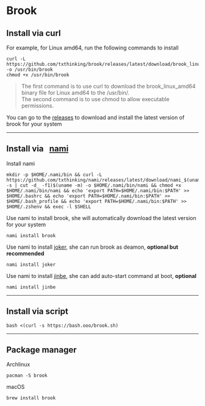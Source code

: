 # Brook

## Install via curl

For example, for Linux amd64, run the following commands to install

```
curl -L https://github.com/txthinking/brook/releases/latest/download/brook_linux_amd64 -o /usr/bin/brook
chmod +x /usr/bin/brook
```

> The first command is to use curl to download the brook_linux_amd64 binary file for Linux amd64 to the /usr/bin/.<br/>
> The second command is to use chmod to allow executable permissions.

You can go to the [releases](https://github.com/txthinking/brook/releases) to download and install the latest version of brook for your system

---

## Install via &nbsp; [nami](https://github.com/txthinking/nami)

Install nami

```
mkdir -p $HOME/.nami/bin && curl -L https://github.com/txthinking/nami/releases/latest/download/nami_$(uname -s | cut -d_ -f1)$(uname -m) -o $HOME/.nami/bin/nami && chmod +x $HOME/.nami/bin/nami && echo 'export PATH=$HOME/.nami/bin:$PATH' >> $HOME/.bashrc && echo 'export PATH=$HOME/.nami/bin:$PATH' >> $HOME/.bash_profile && echo 'export PATH=$HOME/.nami/bin:$PATH' >> $HOME/.zshenv && exec -l $SHELL
```

Use nami to install brook, she will automatically download the latest version for your system

```
nami install brook
```

Use nami to install [joker](https://github.com/txthinking/joker), she can run brook as deamon, **optional but recommended**

```
nami install joker
```

Use nami to install [jinbe](https://github.com/txthinking/jinbe), she can add auto-start command at boot, **optional**

```
nami install jinbe
```

---

## Install via script

```
bash <(curl -s https://bash.ooo/brook.sh)
```

---

## Package manager

Archlinux

```
pacman -S brook
```

macOS

```
brew install brook
```
